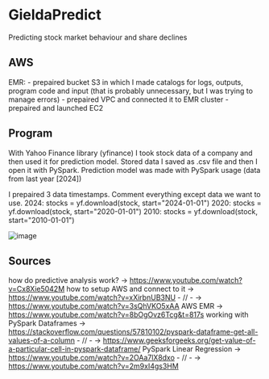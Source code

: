 # GieldaPredict
Predicting stock market behaviour and share declines


## AWS
EMR:
          - prepaired bucket S3 in which I made catalogs for logs, outputs, program code and input (that is probably unnecessary, but I was trying to manage errors)
          - prepaired VPC and connected it to EMR cluster
          - prepaired and launched EC2

## Program
With Yahoo Finance library (yfinance) I took stock data of a company and then used it for prediction model.
Stored data I saved as .csv file and then I open it with PySpark.
Prediction model was made with PySpark usage (data from last year [2024])

I prepaired 3 data timestamps. Comment everything except data we want to use.
2024: stocks = yf.download(stock, start="2024-01-01")
2020: stocks = yf.download(stock, start="2020-01-01")
2010: stocks = yf.download(stock, start="2010-01-01")

![image](https://github.com/Troll759/GieldaPredict/assets/77497259/6a11c2df-b26f-4f97-9e24-99b469d773ff)



## Sources
how do predictive analysis work? -> https://www.youtube.com/watch?v=Cx8Xie5042M
how to setup AWS and connect to it -> https://www.youtube.com/watch?v=xXirbnUB3NU
          - // -                   -> https://www.youtube.com/watch?v=3sQhVKO5xAA
          AWS EMR                  -> https://www.youtube.com/watch?v=8bOgOvz6Tcg&t=817s
working with PySpark Dataframes -> https://stackoverflow.com/questions/57810102/pyspark-dataframe-get-all-values-of-a-column
             - // -             -> https://www.geeksforgeeks.org/get-value-of-a-particular-cell-in-pyspark-dataframe/
PySpark Linear Regression -> https://www.youtube.com/watch?v=2OAa7lX8dxo
          - // -          -> https://www.youtube.com/watch?v=2m9xI4gs3HM
